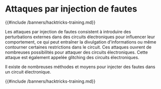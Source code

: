 # Attaques par injection de fautes

{{#include /banners/hacktricks-training.md}}

Les attaques par injection de fautes consistent à introduire des perturbations externes dans des circuits électroniques pour influencer leur comportement, ce qui peut entraîner la divulgation d'informations ou même contourner certaines restrictions dans le circuit. Ces attaques ouvrent de nombreuses possibilités pour attaquer des circuits électroniques. Cette attaque est également appelée glitching des circuits électroniques.

Il existe de nombreuses méthodes et moyens pour injecter des fautes dans un circuit électronique.

{{#include /banners/hacktricks-training.md}}
